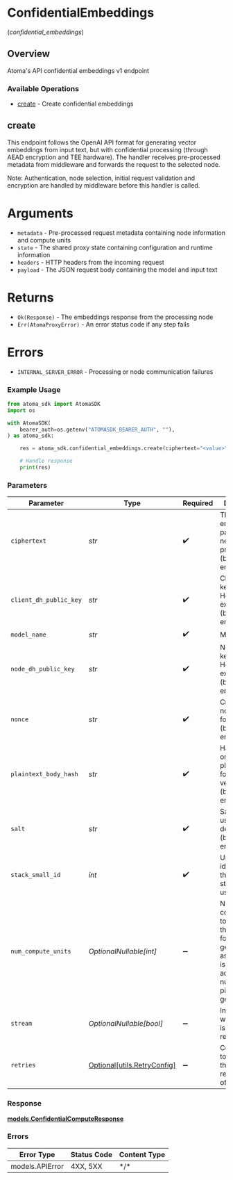 # ConfidentialEmbeddings
(*confidential_embeddings*)

## Overview

Atoma's API confidential embeddings v1 endpoint

### Available Operations

* [create](#create) - Create confidential embeddings

## create

This endpoint follows the OpenAI API format for generating vector embeddings from input text,
but with confidential processing (through AEAD encryption and TEE hardware).
The handler receives pre-processed metadata from middleware and forwards the request to
the selected node.

Note: Authentication, node selection, initial request validation and encryption
are handled by middleware before this handler is called.

# Arguments
* `metadata` - Pre-processed request metadata containing node information and compute units
* `state` - The shared proxy state containing configuration and runtime information
* `headers` - HTTP headers from the incoming request
* `payload` - The JSON request body containing the model and input text

# Returns
* `Ok(Response)` - The embeddings response from the processing node
* `Err(AtomaProxyError)` - An error status code if any step fails

# Errors
* `INTERNAL_SERVER_ERROR` - Processing or node communication failures

### Example Usage

```python
from atoma_sdk import AtomaSDK
import os

with AtomaSDK(
    bearer_auth=os.getenv("ATOMASDK_BEARER_AUTH", ""),
) as atoma_sdk:

    res = atoma_sdk.confidential_embeddings.create(ciphertext="<value>", client_dh_public_key="<value>", model_name="<value>", node_dh_public_key="<value>", nonce="<value>", plaintext_body_hash="<value>", salt="<value>", stack_small_id=486589)

    # Handle response
    print(res)

```

### Parameters

| Parameter                                                                                                                                       | Type                                                                                                                                            | Required                                                                                                                                        | Description                                                                                                                                     |
| ----------------------------------------------------------------------------------------------------------------------------------------------- | ----------------------------------------------------------------------------------------------------------------------------------------------- | ----------------------------------------------------------------------------------------------------------------------------------------------- | ----------------------------------------------------------------------------------------------------------------------------------------------- |
| `ciphertext`                                                                                                                                    | *str*                                                                                                                                           | :heavy_check_mark:                                                                                                                              | The encrypted payload that needs to be processed (base64 encoded)                                                                               |
| `client_dh_public_key`                                                                                                                          | *str*                                                                                                                                           | :heavy_check_mark:                                                                                                                              | Client's public key for Diffie-Hellman key exchange (base64 encoded)                                                                            |
| `model_name`                                                                                                                                    | *str*                                                                                                                                           | :heavy_check_mark:                                                                                                                              | Model name                                                                                                                                      |
| `node_dh_public_key`                                                                                                                            | *str*                                                                                                                                           | :heavy_check_mark:                                                                                                                              | Node's public key for Diffie-Hellman key exchange (base64 encoded)                                                                              |
| `nonce`                                                                                                                                         | *str*                                                                                                                                           | :heavy_check_mark:                                                                                                                              | Cryptographic nonce used for encryption (base64 encoded)                                                                                        |
| `plaintext_body_hash`                                                                                                                           | *str*                                                                                                                                           | :heavy_check_mark:                                                                                                                              | Hash of the original plaintext body for integrity verification (base64 encoded)                                                                 |
| `salt`                                                                                                                                          | *str*                                                                                                                                           | :heavy_check_mark:                                                                                                                              | Salt value used in key derivation (base64 encoded)                                                                                              |
| `stack_small_id`                                                                                                                                | *int*                                                                                                                                           | :heavy_check_mark:                                                                                                                              | Unique identifier for the small stack being used                                                                                                |
| `num_compute_units`                                                                                                                             | *OptionalNullable[int]*                                                                                                                         | :heavy_minus_sign:                                                                                                                              | Number of compute units to be used for the request, for image generations,<br/>as this value is known in advance (the number of pixels to generate) |
| `stream`                                                                                                                                        | *OptionalNullable[bool]*                                                                                                                        | :heavy_minus_sign:                                                                                                                              | Indicates whether this is a streaming request                                                                                                   |
| `retries`                                                                                                                                       | [Optional[utils.RetryConfig]](../../models/utils/retryconfig.md)                                                                                | :heavy_minus_sign:                                                                                                                              | Configuration to override the default retry behavior of the client.                                                                             |

### Response

**[models.ConfidentialComputeResponse](../../models/confidentialcomputeresponse.md)**

### Errors

| Error Type      | Status Code     | Content Type    |
| --------------- | --------------- | --------------- |
| models.APIError | 4XX, 5XX        | \*/\*           |